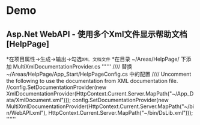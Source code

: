 # Demo

## Asp.Net WebAPI - 使用多个Xml文件显示帮助文档[HelpPage]
*在项目属性->生成->输出->勾选`XML 文档文件`
*在目录 ~/Areas/HelpPage/ 下添加 MultiXmlDocumentationProvider.cs
''''''
//// 替换 ~/Areas/HelpPage/App_Start/HelpPageConfig.cs 中的配置
//// Uncomment the following to use the documentation from XML documentation file.
//config.SetDocumentationProvider(new XmlDocumentationProvider(HttpContext.Current.Server.MapPath("~/App_Data/XmlDocument.xml")));
config.SetDocumentationProvider(new MultiXmlDocumentationProvider(HttpContext.Current.Server.MapPath("~/bin/WebAPI.xml"), HttpContext.Current.Server.MapPath("~/bin/DsLib.xml")));
''''''